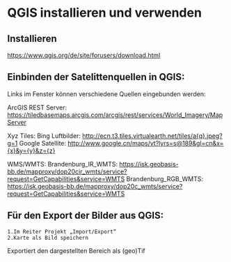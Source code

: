 # QGIS installieren und verwenden

## Installieren

https://www.qgis.org/de/site/forusers/download.html

## Einbinden der Satelittenquellen in QGIS:

Links im Fenster können verschiedene Quellen eingebunden werden:

ArcGIS REST Server: https://tiledbasemaps.arcgis.com/arcgis/rest/services/World_Imagery/MapServer

Xyz Tiles:
	Bing Luftbilder: http://ecn.t3.tiles.virtualearth.net/tiles/a{q}.jpeg?g=1
	Google Satellite: http://www.google.cn/maps/vt?lyrs=s@189&gl=cn&x={x}&y={y}&z={z}

WMS/WMTS:
	Brandenburg_IR_WMTS:
		https://isk.geobasis-bb.de/mapproxy/dop20cir_wmts/service?request=GetCapabilities&service=WMTS
	Brandenburg_RGB_WMTS:
		https://isk.geobasis-bb.de/mapproxy/dop20c_wmts/service?request=GetCapabilities&service=WMTS

## Für den Export der Bilder aus QGIS:
	1.Im Reiter Projekt „Import/Export“
	2.Karte als Bild speichern
	
Exportiert den dargestellten Bereich als (geo)Tif
